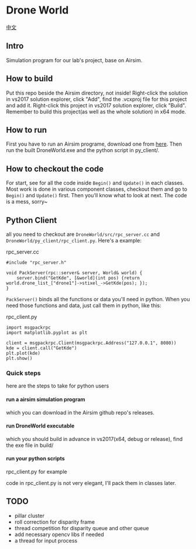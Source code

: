 # Drone World

[中文](./docs/readme_cn.md)

## Intro

Simulation program for our lab's project, base on Airsim.

## How to build

Put this repo beside the Airsim directory, not inside! Right-click the solution in vs2017 solution explorer, click "Add", find the .vcxproj file for this project and add it. Right-click this project in vs2017 solution explorer, click "Build". Remember to build this project(as well as the whole solution) in x64 mode.

## How to run

First you have to run an Airsim programe, download one from [here](https://github.com/Microsoft/AirSim/releases). Then run the built DroneWorld.exe and the python script in py_client/.

## How to checkout the code

For start, see for all the code inside `Begin()` and `Update()` in each classes. Most work is done in various component classes, checkout them and go to `Begin()` and `Update()` first. Then you'll know what to look at next. The code is a mess, sorry~

## Python Client

all you need to checkout are `DroneWorld/src/rpc_server.cc` and `DroneWorld/py_client/rpc_client.py`. Here's a example:

rpc_server.cc
```
#include "rpc_server.h"

void PackServer(rpc::server& server, World& world) {
	server.bind("GetKde", [&world](int pos) {return world.drone_list_["drone1"]->stixel_->GetKde(pos); });
}
```
`PackServer()` binds all the functions or data you'll need in python. When you need those functions and data, just call them in python, like this:

rpc_client.py
```
import msgpackrpc
import matplotlib.pyplot as plt

client = msgpackrpc.Client(msgpackrpc.Address("127.0.0.1", 8080))
kde = client.call("GetKde")
plt.plot(kde)
plt.show()
```

### Quick steps

here are the steps to take for python users

#### run a airsim simulation program

 which you can download in the Airsim github repo's releases.
 
#### run DroneWorld executable

  which you should build in advance in vs2017(x64, debug or release), find the exe file in build/
  
#### run your python scripts

  rpc_client.py for example
  
  code in rpc_client.py is not very elegant, I'll pack them in classes later.

## TODO

- pillar cluster
- roll correction for disparity frame
- thread competition for disparity queue and other queue
- add necessary opencv libs if needed
- a thread for input process
